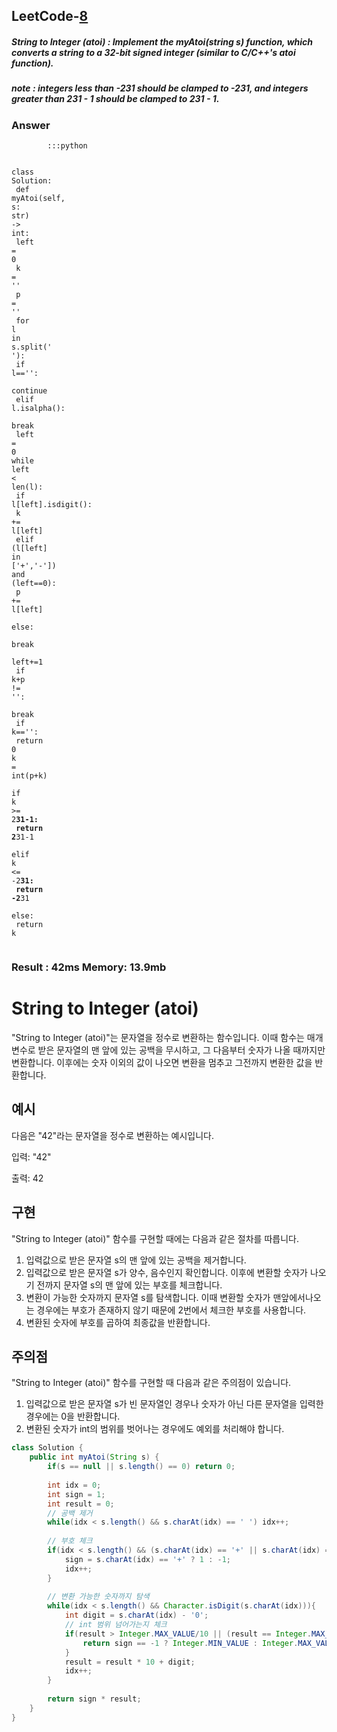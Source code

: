 <h2>LeetCode-<a href="leetchttps://leetcode.com/problems/string-to-integer-atoi/description/ode">8</a></h2>
<h5>String to Integer (atoi) : Implement the myAtoi(string s) function, which converts a string to a 32-bit signed integer (similar to C/C++'s atoi function).</h5>
<h5>note : integers less than -231 should be clamped to -231, and integers greater than 231 - 1 should be clamped to 231 - 1.</h5><h3>Answer</h3><div class="codehilite"><pre><span></span><code><span class="w">        </span><span class="o">::</span><span class="err">:</span><span class="n">python</span><span class="w"></span>

<span class="k">class</span><span class="w"> </span><span class="nl">Solution</span><span class="p">:</span><span class="w"></span>
<span class="w">    </span><span class="n">def</span><span class="w"> </span><span class="n">myAtoi</span><span class="p">(</span><span class="n">self</span><span class="p">,</span><span class="w"> </span><span class="nl">s</span><span class="p">:</span><span class="w"> </span><span class="nf">str</span><span class="p">)</span><span class="w"> </span><span class="o">-&gt;</span><span class="w"> </span><span class="nc">int</span><span class="err">:</span><span class="w"></span>
<span class="w">        </span><span class="nf">left</span><span class="w"> </span><span class="o">=</span><span class="w"> </span><span class="mi">0</span><span class="w"> </span>
<span class="w">        </span><span class="n">k</span><span class="w"> </span><span class="o">=</span><span class="w"> </span><span class="s1">&#39;&#39;</span><span class="w"></span>
<span class="w">        </span><span class="n">p</span><span class="w"> </span><span class="o">=</span><span class="w"> </span><span class="s1">&#39;&#39;</span><span class="w"></span>
<span class="w">        </span><span class="k">for</span><span class="w"> </span><span class="n">l</span><span class="w"> </span><span class="ow">in</span><span class="w"> </span><span class="n">s</span><span class="p">.</span><span class="n">split</span><span class="p">(</span><span class="s1">&#39; &#39;</span><span class="p">)</span><span class="err">:</span><span class="w"></span>
<span class="w">            </span><span class="k">if</span><span class="w"> </span><span class="n">l</span><span class="o">==</span><span class="s1">&#39;&#39;</span><span class="err">:</span><span class="w"></span>
<span class="w">                </span><span class="k">continue</span><span class="w"></span>
<span class="w">            </span><span class="n">elif</span><span class="w"> </span><span class="n">l</span><span class="p">.</span><span class="n">isalpha</span><span class="p">()</span><span class="err">:</span><span class="w"></span>
<span class="w">                </span><span class="k">break</span><span class="w"></span>
<span class="w">            </span><span class="nf">left</span><span class="w"> </span><span class="o">=</span><span class="w"> </span><span class="mi">0</span><span class="w"></span>
<span class="w">            </span><span class="k">while</span><span class="w"> </span><span class="nf">left</span><span class="w"> </span><span class="o">&lt;</span><span class="w"> </span><span class="nf">len</span><span class="p">(</span><span class="n">l</span><span class="p">)</span><span class="err">:</span><span class="w"></span>
<span class="w">                </span><span class="k">if</span><span class="w"> </span><span class="n">l</span><span class="o">[</span><span class="n">left</span><span class="o">]</span><span class="p">.</span><span class="n">isdigit</span><span class="p">()</span><span class="err">:</span><span class="w"></span>
<span class="w">                    </span><span class="n">k</span><span class="w"> </span><span class="o">+=</span><span class="w"> </span><span class="n">l</span><span class="o">[</span><span class="n">left</span><span class="o">]</span><span class="w"></span>
<span class="w">                </span><span class="n">elif</span><span class="w"> </span><span class="p">(</span><span class="n">l</span><span class="o">[</span><span class="n">left</span><span class="o">]</span><span class="w"> </span><span class="ow">in</span><span class="w"> </span><span class="o">[</span><span class="n">&#39;+&#39;,&#39;-&#39;</span><span class="o">]</span><span class="p">)</span><span class="w"> </span><span class="ow">and</span><span class="w"> </span><span class="p">(</span><span class="nf">left</span><span class="o">==</span><span class="mi">0</span><span class="p">)</span><span class="err">:</span><span class="w"></span>
<span class="w">                    </span><span class="n">p</span><span class="w"> </span><span class="o">+=</span><span class="w"> </span><span class="n">l</span><span class="o">[</span><span class="n">left</span><span class="o">]</span><span class="w"></span>
<span class="w">                </span><span class="k">else</span><span class="err">:</span><span class="w"></span>
<span class="w">                    </span><span class="k">break</span><span class="w"></span>
<span class="w">                </span><span class="nf">left</span><span class="o">+=</span><span class="mi">1</span><span class="w"></span>
<span class="w">            </span><span class="k">if</span><span class="w"> </span><span class="n">k</span><span class="o">+</span><span class="n">p</span><span class="w"> </span><span class="o">!=</span><span class="w"> </span><span class="s1">&#39;&#39;</span><span class="err">:</span><span class="w"></span>
<span class="w">                </span><span class="k">break</span><span class="w"></span>
<span class="w">        </span><span class="k">if</span><span class="w"> </span><span class="n">k</span><span class="o">==</span><span class="s1">&#39;&#39;</span><span class="err">:</span><span class="w"></span>
<span class="w">            </span><span class="k">return</span><span class="w"> </span><span class="mi">0</span><span class="w"></span>
<span class="w">        </span><span class="n">k</span><span class="w"> </span><span class="o">=</span><span class="w"> </span><span class="nc">int</span><span class="p">(</span><span class="n">p</span><span class="o">+</span><span class="n">k</span><span class="p">)</span><span class="w">    </span>
<span class="w">        </span><span class="k">if</span><span class="w"> </span><span class="n">k</span><span class="w"> </span><span class="o">&gt;=</span><span class="w"> </span><span class="mi">2</span><span class="o">**</span><span class="mi">31</span><span class="o">-</span><span class="mi">1</span><span class="err">:</span><span class="w"></span>
<span class="w">            </span><span class="k">return</span><span class="w"> </span><span class="mi">2</span><span class="o">**</span><span class="mi">31</span><span class="o">-</span><span class="mi">1</span><span class="w">    </span>
<span class="w">        </span><span class="n">elif</span><span class="w"> </span><span class="n">k</span><span class="w"> </span><span class="o">&lt;=</span><span class="w"> </span><span class="o">-</span><span class="mi">2</span><span class="o">**</span><span class="mi">31</span><span class="err">:</span><span class="w"></span>
<span class="w">            </span><span class="k">return</span><span class="w"> </span><span class="o">-</span><span class="mi">2</span><span class="o">**</span><span class="mi">31</span><span class="w"></span>
<span class="w">        </span><span class="k">else</span><span class="err">:</span><span class="w"></span>
<span class="w">            </span><span class="k">return</span><span class="w"> </span><span class="n">k</span><span class="w"></span>
</code></pre></div><h3>Result : 42ms Memory: 13.9mb</h3>
 # String to Integer (atoi)

"String to Integer (atoi)"는 문자열을 정수로 변환하는 함수입니다. 이때 함수는 매개변수로 받은 문자열의 맨 앞에 있는 공백을 무시하고, 그 다음부터 숫자가 나올 때까지만 변환합니다. 이후에는 숫자 이외의 값이 나오면 변환을 멈추고 그전까지 변환한 값을 반환합니다.

## 예시

다음은 "42"라는 문자열을 정수로 변환하는 예시입니다.

입력: "42"

출력: 42


## 구현

"String to Integer (atoi)" 함수를 구현할 때에는 다음과 같은 절차를 따릅니다.

1. 입력값으로 받은 문자열 s의 맨 앞에 있는 공백을 제거합니다.
2. 입력값으로 받은 문자열 s가 양수, 음수인지 확인합니다. 이후에 변환할 숫자가 나오기 전까지 문자열 s의 맨 앞에 있는 부호를 체크합니다.
3. 변환이 가능한 숫자까지 문자열 s를 탐색합니다. 이때 변환할 숫자가 맨앞에서나오는 경우에는 부호가 존재하지 않기 때문에 2번에서 체크한 부호를 사용합니다.
4. 변환된 숫자에 부호를 곱하여 최종값을 반환합니다. 

## 주의점

"String to Integer (atoi)" 함수를 구현할 때 다음과 같은 주의점이 있습니다.

1. 입력값으로 받은 문자열 s가 빈 문자열인 경우나 숫자가 아닌 다른 문자열을 입력한 경우에는 0을 반환합니다.
2. 변환된 숫자가 int의 범위를 벗어나는 경우에도 예외를 처리해야 합니다. 

```java
class Solution {
    public int myAtoi(String s) {
        if(s == null || s.length() == 0) return 0;
        
        int idx = 0;
        int sign = 1;
        int result = 0;
        // 공백 제거
        while(idx < s.length() && s.charAt(idx) == ' ') idx++;
       
        // 부호 체크
        if(idx < s.length() && (s.charAt(idx) == '+' || s.charAt(idx) == '-')){
            sign = s.charAt(idx) == '+' ? 1 : -1;
            idx++;
        }
        
        // 변환 가능한 숫자까지 탐색
        while(idx < s.length() && Character.isDigit(s.charAt(idx))){
            int digit = s.charAt(idx) - '0';
            // int 범위 넘어가는지 체크
            if(result > Integer.MAX_VALUE/10 || (result == Integer.MAX_VALUE/10 && digit > 7) ){
                return sign == -1 ? Integer.MIN_VALUE : Integer.MAX_VALUE;
            }
            result = result * 10 + digit;
            idx++;
        }
        
        return sign * result;
    }
}
```